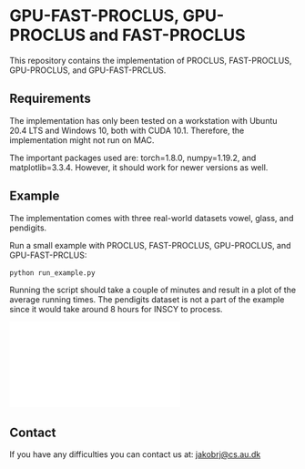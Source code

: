 # GPU-FAST-PROCLUS, GPU-PROCLUS and FAST-PROCLUS
This repository contains the implementation of PROCLUS, FAST-PROCLUS, GPU-PROCLUS, and GPU-FAST-PRCLUS.

## Requirements
The implementation has only been tested on a workstation with Ubuntu 20.4 LTS and Windows 10, both with CUDA 10.1. Therefore, the implementation might not run on MAC.

The important packages used are: torch=1.8.0, numpy=1.19.2, and matplotlib=3.3.4. However, it should work for newer versions as well.

## Example
The implementation comes with three real-world datasets vowel, glass, and pendigits.

Run a small example with PROCLUS, FAST-PROCLUS, GPU-PROCLUS, and GPU-FAST-PRCLUS:
```
python run_example.py
```
Running the script should take a couple of minutes and result in a plot of the average running times.
The pendigits dataset is not a part of the example since it would take around 8 hours for INSCY to process.

![plot](plots/example.pdf)

## Contact
If you have any difficulties you can contact us at: jakobrj@cs.au.dk

